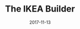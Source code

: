 ---
path: /projects/ikea-builder
title: The IKEA Builder
date: 2017-11-13
featuredImage: ./chihiro.jpg
---